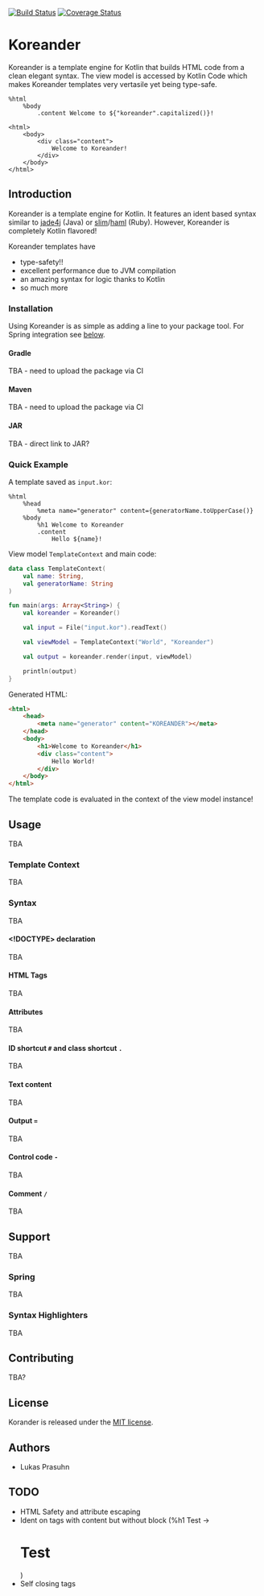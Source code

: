 [![Build Status](https://travis-ci.org/lukasjapan/koreander.svg?branch=master)](https://travis-ci.org/lukasjapan/koreander)
[![Coverage Status](https://coveralls.io/repos/github/lukasjapan/koreander/badge.svg?branch=master)](https://coveralls.io/github/lukasjapan/koreander?branch=master)

# Koreander

Koreander is a template engine for Kotlin that builds HTML code from a clean elegant syntax.
The view model is accessed by Kotlin Code which makes Koreander templates very vertasile yet being type-safe.

```
%html
    %body
        .content Welcome to ${"koreander".capitalized()}!
```

```
<html>
    <body>
        <div class="content">
            Welcome to Koreander!
        </div>
    </body>
</html>
```

## Introduction

Koreander is a template engine for Kotlin.
It features an ident based syntax similar to [jade4j](https://github.com/neuland/jade4j) (Java) or [slim](http://slim-lang.com/)/[haml](http://haml.info/) (Ruby).
However, Koreander is completely Kotlin flavored!

Koreander templates have

- type-safety!!
- excellent performance due to JVM compilation
- an amazing syntax for logic thanks to Kotlin
- so much more

### Installation

Using Koreander is as simple as adding a line to your package tool.
For Spring integration see [below](xxx).

#### Gradle

TBA - need to upload the package via CI

#### Maven

TBA - need to upload the package via CI

#### JAR

TBA - direct link to JAR?

### Quick Example

A template saved as `input.kor`:

```
%html
    %head
        %meta name="generator" content={generatorName.toUpperCase()}
    %body
        %h1 Welcome to Koreander
        .content
            Hello ${name}!
```

View model `TemplateContext` and main code:

```kotlin
data class TemplateContext(
    val name: String,
    val generatorName: String
)

fun main(args: Array<String>) {
    val koreander = Koreander()

    val input = File("input.kor").readText()

    val viewModel = TemplateContext("World", "Koreander")

    val output = koreander.render(input, viewModel)

    println(output)
}
```

Generated HTML:

```html
<html>
    <head>
        <meta name="generator" content="KOREANDER"></meta>
    </head>
    <body>
        <h1>Welcome to Koreander</h1>
        <div class="content">
            Hello World!
        </div>
    </body>
</html>
```

The template code is evaluated in the context of the view model instance!

## Usage

TBA

### Template Context

TBA

### Syntax

TBA

#### <!DOCTYPE> declaration

TBA

#### HTML Tags

TBA

#### Attributes

TBA

#### ID shortcut `#` and class shortcut `.`

TBA

#### Text content

TBA

#### Output `=`

TBA

#### Control code `-`

TBA

#### Comment `/`

TBA

## Support

TBA

### Spring

TBA

### Syntax Highlighters

TBA

## Contributing

TBA?

## License

Korander is released under the [MIT license](http://www.opensource.org/licenses/MIT).

## Authors

- Lukas Prasuhn

## TODO

- HTML Safety and attribute escaping
- Ident on tags with content but without block (%h1 Test -> <h1>Test</h1>)
- Self closing tags
